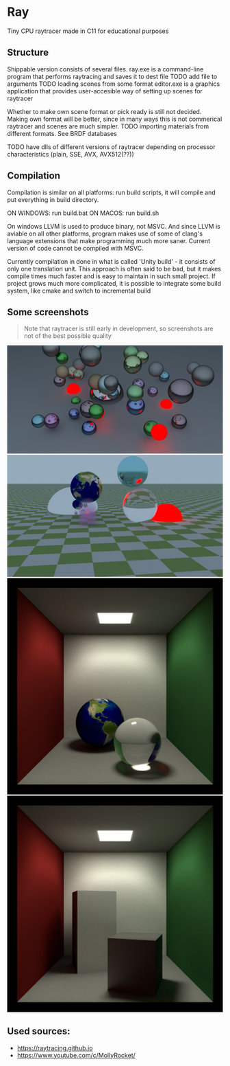 # Ray

Tiny CPU raytracer made in C11 for educational purposes

## Structure 

Shippable version consists of several files.
ray.exe is a command-line program that performs raytracing and saves it to dest file
TODO add file to arguments
TODO loading scenes from some format
editor.exe is a graphics application that provides user-accesible way of setting up scenes 
for raytracer

Whether to make own scene format or pick ready is still not decided. Making own format will be better, since in many ways this is not commerical raytracer and scenes are much simpler.
TODO importing materials from different formats. See BRDF databases

TODO have dlls of different versions of raytracer depending on processor characteristics (plain, SSE, AVX, AVX512(??))

## Compilation 

Compilation is similar on all platforms: run build scripts, it will compile and put everything in build directory.

ON WINDOWS:
run build.bat
ON MACOS:
run build.sh

On windows LLVM is used to produce binary, not MSVC. And since LLVM is aviable on all other platforms, program makes use of some of clang's language extensions that make programming much more saner. Current version of code cannot be compiled with MSVC.

Currently compilation in done in what is called 'Unity build' - it consists of only one translation unit. This approach is often said to be bad, but it makes compile times much faster and is easy to maintain in such small project.
If project grows much more complicated, it is possible to integrate some build system, like cmake and switch to incremental build


## Some screenshots

> Note that raytracer is still early in development, so screenshots are not of the best possible quality 

![Screenshot1](screenshots/0-1024rp.jpg)
![Screenshot2](screenshots/1-128.jpg)
![Screenshot3](screenshots/cornellbox1-8192rp-9m.png)
![Screenshot4](screenshots/cornellbox2-8192rp-36m.png)

## Used sources:
* https://raytracing.github.io
* https://www.youtube.com/c/MollyRocket/